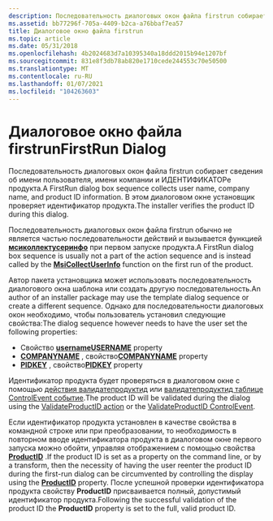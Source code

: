 ```yaml
---
description: Последовательность диалоговых окон файла firstrun собирает сведения об имени пользователя, имени компании и ИДЕНТИФИКАТОРе продукта. В этом диалоговом окне установщик проверяет идентификатор продукта.
ms.assetid: bb77296f-705a-4409-b2ca-a76bbaf7ea57
title: Диалоговое окно файла firstrun
ms.topic: article
ms.date: 05/31/2018
ms.openlocfilehash: 4b2024683d7a10395340a18ddd2015b94e1207bf
ms.sourcegitcommit: 831e8f3db78ab820e1710cede244553c70e50500
ms.translationtype: MT
ms.contentlocale: ru-RU
ms.lasthandoff: 01/07/2021
ms.locfileid: "104263603"
---
```

# <a name="firstrun-dialog"></a><span data-ttu-id="d6018-104">Диалоговое окно файла firstrun</span><span class="sxs-lookup"><span data-stu-id="d6018-104">FirstRun Dialog</span></span>

<span data-ttu-id="d6018-105">Последовательность диалоговых окон файла firstrun собирает сведения об имени пользователя, имени компании и ИДЕНТИФИКАТОРе продукта.</span><span class="sxs-lookup"><span data-stu-id="d6018-105">A FirstRun dialog box sequence collects user name, company name, and product ID information.</span></span> <span data-ttu-id="d6018-106">В этом диалоговом окне установщик проверяет идентификатор продукта.</span><span class="sxs-lookup"><span data-stu-id="d6018-106">The installer verifies the product ID during this dialog.</span></span>

<span data-ttu-id="d6018-107">Последовательность диалоговых окон файла firstrun обычно не является частью последовательности действий и вызывается функцией [**мсиколлектусеринфо**](/windows/desktop/api/Msi/nf-msi-msicollectuserinfoa) при первом запуске продукта.</span><span class="sxs-lookup"><span data-stu-id="d6018-107">A FirstRun dialog box sequence is usually not a part of the action sequence and is instead called by the [**MsiCollectUserInfo**](/windows/desktop/api/Msi/nf-msi-msicollectuserinfoa) function on the first run of the product.</span></span>

<span data-ttu-id="d6018-108">Автор пакета установщика может использовать последовательность диалогового окна шаблона или создать другую последовательность.</span><span class="sxs-lookup"><span data-stu-id="d6018-108">An author of an installer package may use the template dialog sequence or create a different sequence.</span></span> <span data-ttu-id="d6018-109">Однако для последовательности диалоговых окон необходимо, чтобы пользователь установил следующие свойства:</span><span class="sxs-lookup"><span data-stu-id="d6018-109">The dialog sequence however needs to have the user set the following properties:</span></span>

-   <span data-ttu-id="d6018-110">Свойство [**username**](username.md)</span><span class="sxs-lookup"><span data-stu-id="d6018-110">[**USERNAME**](username.md) property</span></span>
-   <span data-ttu-id="d6018-111">[**COMPANYNAME**](companyname.md) , свойство</span><span class="sxs-lookup"><span data-stu-id="d6018-111">[**COMPANYNAME**](companyname.md) property</span></span>
-   <span data-ttu-id="d6018-112">[**PIDKEY**](pidkey.md) , свойство</span><span class="sxs-lookup"><span data-stu-id="d6018-112">[**PIDKEY**](pidkey.md) property</span></span>

<span data-ttu-id="d6018-113">Идентификатор продукта будет проверяться в диалоговом окне с помощью [действия валидатепродуктид](validateproductid-action.md) или [валидатепродуктид таблице ControlEvent событие](validateproductid-controlevent.md).</span><span class="sxs-lookup"><span data-stu-id="d6018-113">The product ID will be validated during the dialog using the [ValidateProductID action](validateproductid-action.md) or the [ValidateProductID ControlEvent](validateproductid-controlevent.md).</span></span>

<span data-ttu-id="d6018-114">Если идентификатор продукта установлен в качестве свойства в командной строке или при преобразовании, то необходимость в повторном вводе идентификатора продукта в диалоговом окне первого запуска можно обойти, управляя отображением с помощью свойства [**ProductID**](productid.md) .</span><span class="sxs-lookup"><span data-stu-id="d6018-114">If the product ID is set as a property on the command line, or by a transform, then the necessity of having the user reenter the product ID during the first-run dialog can be circumvented by controlling the display using the [**ProductID**](productid.md) property.</span></span> <span data-ttu-id="d6018-115">После успешной проверки идентификатора продукта свойству **ProductID** присваивается полный, допустимый идентификатор продукта.</span><span class="sxs-lookup"><span data-stu-id="d6018-115">Following the successful validation of the product ID the **ProductID** property is set to the full, valid product ID.</span></span>

 

 



